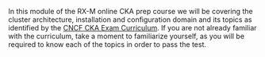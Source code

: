 <!-- CKA Self-Study Mod 1 -->

In this module of the RX-M online CKA prep course we will be covering the cluster architecture, installation and configuration domain and its topics as identified by the [CNCF CKA Exam Curriculum](https://github.com/cncf/curriculum/blob/master/CKA_Curriculum_v1.26.pdf). If you are not already familiar with the curriculum, take a moment to familiarize yourself, as you will be required to know each of the topics in order to pass the test.
